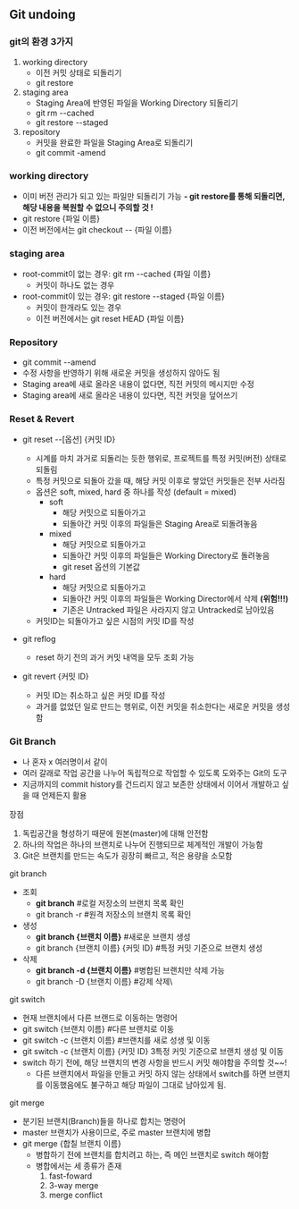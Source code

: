 
## Git undoing

### git의 환경 3가지

1. working directory
   - 이전 커밋 상태로 되돌리기
   - git restore
2. staging area
   - Staging Area에 반영된 파일을 Working Directory 되돌리기
   - git rm --cached
   - git restore --staged
3. repository
   - 커밋을 완료한 파일을 Staging Area로 되돌리기
   - git commit -amend


### working directory
- 이미 버전 관리가 되고 있는 파일만 되돌리기 가능
**- git restore를 통해 되돌리면, 해당 내용을 복원할 수 없으니 주의할 것 !**
- git restore {파일 이름}
- 이전 버전에서는 git checkout -- {파일 이름}

### staging area
- root-commit이 없는 경우: git rm --cached {파일 이름}
  - 커밋이 하나도 없는 경우
- root-commit이 있는 경우: git restore --staged {파일 이름}
  - 커밋이 한개라도 있는 경우
  - 이전 버전에서는 git reset HEAD {파일 이름}

### Repository
- git commit --amend
- 수정 사항을 반영하기 위해 새로운 커밋을 생성하지 않아도 됨
- Staging area에 새로 올라온 내용이 없다면, 직전 커밋의 메시지만 수정
- Staging area에 새로 올라온 내용이 있다면, 직전 커밋을 덮어쓰기 

### Reset & Revert
- git reset --[옵션] {커밋 ID}
  - 시계를 마치 과거로 되돌리는 듯한 행위로, 프로젝트를 특정 커밋(버전) 상태로 되돌림
  - 특정 커밋으로 되돌아 갔을 때, 해당 커밋 이후로 쌓았던 커밋들은 전부 사라짐
  - 옵션은 soft, mixed, hard 중 하나를 작성 (default = mixed)
    - soft
      - 해당 커밋으로 되돌아가고
      - 되돌아간 커밋 이후의 파일들은 Staging Area로 되돌려놓음
    - mixed
      - 해당 커밋으로 되돌아가고
      - 되돌아간 커밋 이후의 파일들은 Working Directory로 돌려놓음
      - git reset 옵션의 기본값
    - hard
      - 해당 커밋으로 되돌아가고
      - 되돌아간 커밋 이후의 파일들은 Working Director에서 삭제 **(위험!!!)**
      - 기존은 Untracked 파일은 사라지지 않고 Untracked로 남아있음
  - 커밋ID는 되돌아가고 싶은 시점의 커밋 ID를 작성

- git reflog
  - reset 하기 전의 과거 커밋 내역을 모두 조회 가능
  
- git revert {커밋 ID}
  - 커밋 ID는 취소하고 싶은 커밋 ID를 작성
  - 과거를 없었던 일로 만드는 행위로, 이전 커밋을 취소한다는 새로운 커밋을 생성함

### Git Branch
- 나 혼자 x 여러명이서 같이
- 여러 갈래로 작업 공간을 나누어 독립적으로 작업할 수 있도록 도와주는 Git의 도구
- 지금까지의 commit history를 건드리지 않고 보존한 상태에서 이어서 개발하고 싶을 때 언제든지 활용

장점
1. 독립공간을 형성하기 때문에 원본(master)에 대해 안전함
2. 하나의 작업은 하나의 브랜치로 나누어 진행되므로 체계적인 개발이 가능함
3. Git은 브랜치를 만드는 속도가 굉장히 빠르고, 적은 용량을 소모함

git branch
- 조회
  - **git branch** #로컬 저장소의 브랜치 목록 확인
  - git branch -r #원격 저장소의 브랜치 목록 확인
- 생성
  - **git branch {브랜치 이름}** #새로운 브랜치 생성
  - git branch {브랜치 이름} {커밋 ID} #특정 커밋 기준으로 브랜치 생성
- 삭제
  - **git branch -d {브랜치 이름}** #병합된 브랜치만 삭제 가능
  - git branch -D {브랜치 이름} #강제 삭제\


git switch
- 현재 브랜치에서 다른 브랜드로 이동하는 명령어
- git switch {브랜치 이름} #다른 브랜치로 이동
- git switch -c {브랜치 이름} #브랜치를 새로 성생 및 이동
- git switch -c {브랜치 이름} {커밋 ID} 3특정 커밋 기준으로 브랜치 생성 및 이동
- switch 하기 전에, 해당 브랜치의 변경 사항을 반드시 커밋 해야함을 주의할 것~~!
  - 다른 브랜치에서 파일을 만들고 커밋 하지 않는 상태에서 switch를 하면 브랜치를 이동했음에도 불구하고 해당 파일이 그대로 남아있게 됨.

git merge
- 분기된 브랜치(Branch)들을 하나로 합치는 명령어
- master 브랜치가 사용이므로, 주로 master 브랜치에 병합
- git merge {합칠 브랜치 이름}
  - 병합하기 전에 브랜치를 합치려고 하는, 즉 메인 브랜치로 switch 해야함
  - 병합에서는 세 종류가 존재
      1. fast-foward
      2. 3-way merge
      3. merge conflict